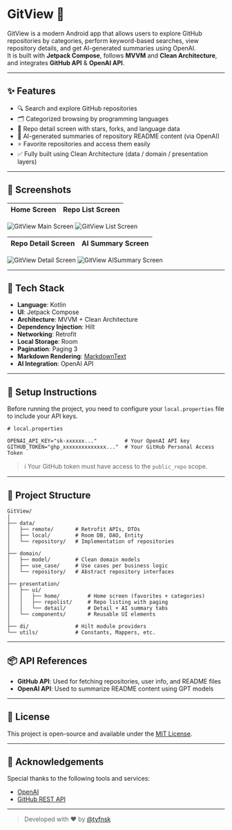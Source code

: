 # GitView 📱

GitView is a modern Android app that allows users to explore GitHub repositories by categories, perform keyword-based searches, view repository details, and get AI-generated summaries using OpenAI.  
It is built with **Jetpack Compose**, follows **MVVM** and **Clean Architecture**, and integrates **GitHub API** & **OpenAI API**.

---

## ✨ Features

- 🔍 Search and explore GitHub repositories
- 🗂️ Categorized browsing by programming languages
- 📁 Repo detail screen with stars, forks, and language data
- 🤖 AI-generated summaries of repository README content (via OpenAI)
- ⭐ Favorite repositories and access them easily
- ✅ Fully built using Clean Architecture (data / domain / presentation layers)

---

## 📸 Screenshots

| Home Screen | Repo List Screen |
|-------------|------------------|

<p align="left">
  <img src="https://raw.githubusercontent.com/tyfnsk/gitView/refs/heads/main/screenshots/gitview-main-screen.JPG" alt="GitView Main Screen">
  <img src="https://github.com/tyfnsk/gitView/blob/main/screenshots/gitview-list-screen.JPG" alt="GitView List Screen">
</p>


| Repo Detail Screen | AI Summary Screen |
|--------------------|-------------------|

<p align="left">
  <img src="https://raw.githubusercontent.com/tyfnsk/gitView/refs/heads/main/screenshots/gitview-detail-screen.JPG" alt="GitView Detail Screen">
  <img src="https://raw.githubusercontent.com/tyfnsk/gitView/refs/heads/main/screenshots/gitview-aisummary-screen.JPG" alt="GitView AISummary Screen">
</p>

---

## 🧱 Tech Stack

- **Language**: Kotlin
- **UI**: Jetpack Compose
- **Architecture**: MVVM + Clean Architecture
- **Dependency Injection**: Hilt
- **Networking**: Retrofit
- **Local Storage**: Room
- **Pagination**: Paging 3
- **Markdown Rendering**: [MarkdownText](https://github.com/jeziellago/compose-markdown)
- **AI Integration**: OpenAI API

---

## 🔐 Setup Instructions

Before running the project, you need to configure your `local.properties` file to include your API keys.

```properties
# local.properties

OPENAI_API_KEY="sk-xxxxxx..."         # Your OpenAI API key
GITHUB_TOKEN="ghp_xxxxxxxxxxxxxx..."  # Your GitHub Personal Access Token
```

> ℹ️ Your GitHub token must have access to the `public_repo` scope.

---

## 📁 Project Structure

```
GitView/
│
├── data/
│   ├── remote/       # Retrofit APIs, DTOs
│   ├── local/        # Room DB, DAO, Entity
│   └── repository/   # Implementation of repositories
│
├── domain/
│   ├── model/        # Clean domain models
│   ├── use_case/     # Use cases per business logic
│   └── repository/   # Abstract repository interfaces
│
├── presentation/
│   ├── ui/
│   │   ├── home/         # Home screen (favorites + categories)
│   │   ├── repolist/     # Repo listing with paging
│   │   └── detail/       # Detail + AI summary tabs
│   └── components/       # Reusable UI elements
│
├── di/               # Hilt module providers
└── utils/            # Constants, Mappers, etc.
```

---

## 📦 API References

- **GitHub API**: Used for fetching repositories, user info, and README files
- **OpenAI API**: Used to summarize README content using GPT models

---

## 📄 License

This project is open-source and available under the [MIT License](LICENSE).

---

## 🙌 Acknowledgements

Special thanks to the following tools and services:

- [OpenAI](https://openai.com/)
- [GitHub REST API](https://docs.github.com/en/rest)

---

> Developed with ❤️ by [@tyfnsk](https://tayfunisik.com)
